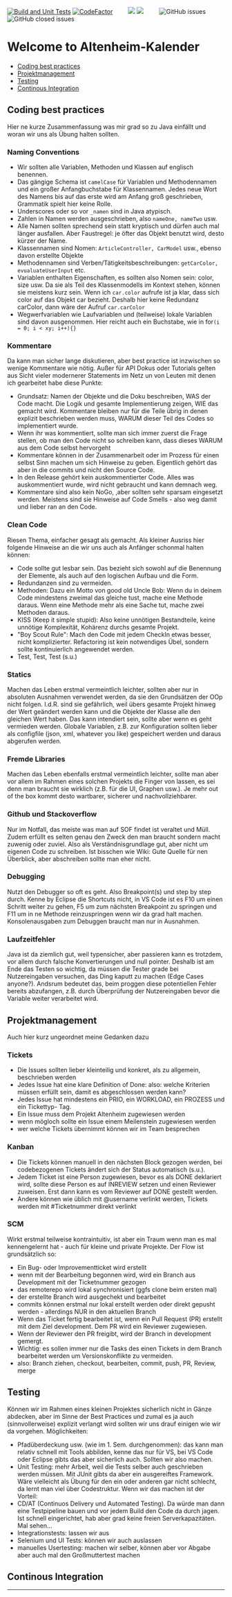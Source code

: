 [![Build and Unit Tests](https://github.com/HansenBerlin/altenheim-kalender/actions/workflows/maven.yml/badge.svg?branch=development)](https://github.com/HansenBerlin/altenheim-kalender/actions/workflows/maven.yml) [![CodeFactor](https://www.codefactor.io/repository/github/hansenberlin/altenheim-kalender/badge?s=5bd89400cabda15caf2b73c36cb34c22492ee272)](https://www.codefactor.io/repository/github/hansenberlin/altenheim-kalender) 
&ensp;&ensp;&ensp;&ensp;
![](https://img.shields.io/badge/version-prototype-blue)  ![](https://img.shields.io/github/languages/code-size/hansenberlin/altenheim-kalender)
&ensp;&ensp;&ensp;&ensp;
![GitHub issues](https://img.shields.io/github/issues/hansenberlin/altenheim-kalender) ![GitHub closed issues](https://img.shields.io/github/issues-closed/hansenberlin/altenheim-kalender) 

# Welcome to Altenheim-Kalender

* [Coding best practices](#coding-best-practices) 
* [Projektmanagement](#projektmanagement)
* [Testing](#testing)
* [Continous Integration](#continous-integration)

## Coding best practices
Hier ne kurze Zusammenfassung was mir grad so zu Java einfällt und woran wir uns als Übung halten sollten.

### Naming Conventions
* Wir sollten alle Variablen, Methoden und Klassen auf englisch benennen. 
* Das gängige Schema ist `camelCase` für Variablen und Methodennamen und ein großer Anfangbuchstabe für Klassennamen. Jedes neue Wort des Namens bis auf das erste wird am Anfang groß geschrieben, Grammatik spielt hier keine Rolle. 
* Underscores oder so vor `_namen` sind in Java atypisch. 
* Zahlen in Namen werden ausgeschrieben, also `nameOne, nameTwo` usw.
* Alle Namen sollten sprechend sein statt kryptisch und dürfen auch mal länger ausfallen. Aber Faustregel: je öfter das Objekt benutzt wird, desto kürzer der Name. 
* Klassennamen sind Nomen: `ArticleController, CarModel` usw., ebenso davon erstellte Objekte
* Methodennamen sind Verben/Tätigkeitsbeschreibungen: `getCarColor, evualuateUserInput` etc.
* Variablen enthalten Eigenschaften, es sollten also Nomen sein: color, size usw. Da sie als Teil des Klassenmodells im Kontext stehen, können sie meistens kurz sein. Wenn ich `car.color` aufrufe ist ja klar, dass sich color auf das Objekt car bezieht. Deshalb hier keine Redundanz carColor, dann wäre der Aufruf `car.carColor`
* Wegwerfvariablen wie Laufvariablen und (teilweise) lokale Variablen sind davon ausgenommen. Hier reicht auch ein Buchstabe, wie in for`(i = 0; i < xy; i++){}`

### Kommentare
Da kann man sicher lange diskutieren, aber best practice ist inzwischen so wenige Kommentare wie nötig. Außer für API Dokus oder Tutorials gelten aus Sicht vieler modernerer Statements im Netz un von Leuten mit denen ich gearbeitet habe diese Punkte:
* Grundsatz: Namen der Objekte und die Doku beschreiben, WAS der Code macht. Die Logik und gesamte Implementierung zeigen, WIE das gemacht wird. Kommentare bleiben nur für die Teile übrig in denen explizit beschrieben werden muss, WARUM dieser Teil des Codes so implementiert wurde.
* Wenn ihr was kommentiert, sollte man sich immer zuerst die Frage stellen, ob man den Code nicht so schreiben kann, dass dieses WARUM aus dem Code selbst hervorgeht
* Kommentare können in der Zusammenarbeit oder im Prozess für einen selbst Sinn machen um sich Hinweise zu geben. Eigentlich gehört das aber in die commits und nicht den Source Code.
* In den Release gehört kein auskommentierter Code. Alles was auskommentiert wurde, wird nicht gebraucht und kann demnach weg.
* Kommentare sind also kein NoGo, ,aber sollten sehr sparsam eingesetzt werden. Meistens sind sie Hinweise auf Code Smells - also weg damit und lieber ran an den Code.

### Clean Code
Riesen Thema, einfacher gesagt als gemacht. Als kleiner Ausriss hier folgende Hinweise an die wir uns auch als Anfänger schonmal halten können:
* Code sollte gut lesbar sein. Das bezieht sich sowohl auf die Benennung der Elemente, als auch auf den logischen Aufbau und die Form. 
* Redundanzen sind zu vermeiden. 
* Methoden: Dazu ein Motto von good old Uncle Bob: Wenn du in deinem Code mindestens zweimal das gleiche tust, mache eine Methode daraus. Wenn eine Methode mehr als eine Sache tut, mache zwei Methoden daraus. 
* KISS (Keep it simple stupid): Also keine unnötigen Bestandteile, keine unnötige Komplexität, Kohärenz durchs gesamte Projekt.
* "Boy Scout Rule": Mach den Code mit jedem CheckIn etwas besser, nicht komplizierter. Refactoring ist kein notwendiges Übel, sondern sollte kontinuierlich angewendet werden.
* Test, Test, Test (s.u.)

### Statics
Machen das Leben erstmal vermeintlich leichter, sollten aber nur in absoluten Ausnahmen verwendet werden, da sie den Grundsätzen der OOp nicht folgen. I.d.R. sind sie gefährlich, weil übers gesamte Projekt hinweg der Wert geändert werden kann und die Objekte der Klasse alle den gleichen Wert haben. Das kann intendiert sein, sollte aber wenn es geht vermieden werden. Globale Variablen, z.B. zur Konfiguration sollten lieber als configfile (json, xml, whatever you like) gespeichert werden und daraus abgerufen werden.

### Fremde Libraries
Machen das Leben ebenfalls erstmal vermeintlich leichter, sollte man aber vor allem im Rahmen eines solchen Projekts die Finger von lassen, es sei denn man braucht sie wirklich (z.B. für die UI, Graphen usw.). Je mehr out of the box kommt desto wartbarer, sicherer und nachvollziehbarer.

### Github und Stackoverflow
Nur im Notfall, das meiste was man auf SOF findet ist veraltet und Müll. Zudem erfüllt es selten genau den Zweck den man braucht sondern macht zuwenig oder zuviel. Also als Verständnisgrundlage gut, aber nicht um eigenen Code zu schreiben. Ist bisschen wie Wiki: Gute Quelle für nen Überblick, aber abschreiben sollte man eher nicht.

### Debugging
Nutzt den Debugger so oft es geht. Also Breakpoint(s) und step by step durch. Kenne by Eclipse die Shortcuts nicht, in VS Code ist es F10 um einen Schritt weiter zu gehen, F5 um zum nächsten Breakpoint zu springen und F11 um in ne Methode reinzuspringen wenn wir da grad halt machen. Konsolenausgaben zum Debuggen braucht man nur in Ausnahmen.

### Laufzeitfehler
Java ist da ziemlich gut, weil typensicher, aber passieren kann es trotzdem, vor allem durch falsche Konvertierungen und null pointer. Deshalb ist am Ende das Testen so wichtig, da müssen die Tester grade bei Nutzereingaben versuchen, das Ding kaputt zu machen (Edge Cases anyone?). Andsrum bedeutet das, beim proggen diese potentiellen Fehler bereits abzufangen, z.B. durch Überprüfung der Nutzereingaben bevor die Variable weiter verarbeitet wird.


## Projektmanagement
Auch hier kurz ungeordnet meine Gedanken dazu

### Tickets
* Die Issues sollten lieber kleinteilig und konkret, als zu allgemein, beschrieben werden
* Jedes Issue hat eine klare Definition of Done: also: welche Kriterien müssen erfüllt sein, damit es abgeschlossen werden kann?
* Jedes Issue hat mindestens ein PRIO, ein WORKLOAD, ein PROZESS und ein Tickettyp- Tag.
* Ein Issue muss dem Projekt Altenheim zugewiesen werden
* wenn mögloch sollte ein Issue einem Meilenstein zugewiesen werden
* wer welche Tickets übernimmt können wir im Team besprechen

### Kanban
* Die Tickets können manuell in den nächsten Block gezogen werden, bei codebezogenen Tickets ändert sich der Status automatisch (s.u.). 
* Jedem Ticket ist eine Person zugewiesen, bevor es als DONE deklariert wird, sollte diese Person es auf INREVIEW setzen und einen Reviewer zuweisen. Erst dann kann es vom Reviewer auf DONE gestellt werden.
* Andere können wie üblich mit @username verlinkt werden, Tickets werden mit #Ticketnummer direkt verlinkt

### SCM
Wirkt erstmal teilweise kontraintuitiv, ist aber ein Traum wenn man es mal kennengelernt hat - auch für kleine und private Projekte. Der Flow ist grundsätzlich so:
* Ein Bug- oder Improvementticket wird erstellt
* wenn mit der Bearbeitung begonnen wird, wird ein Branch aus Development mit der Ticketnummer gezogen
* das remoterepo wird lokal synchronisiert (ggfs clone beim ersten mal)
* der erstellte Branch wird ausgechekt und bearbeitet
* commits können erstmal nur lokal erstellt werden oder direkt gepusht werden - allerdings NUR in den aktuellen Branch
* Wenn das Ticket fertig bearbeitet ist, wenn ein Pull Request (PR) erstellt mit dem Ziel development. Dem PR wird ein Reviewer zugewiesen.
* Wenn der Reviewer den PR freigibt, wird der Branch in development gemergt.
* Wichtig: es sollen immer nur die Tasks des einen Tickets in dem Branch bearbeitet werden um Versionskonflikte zu vermeiden.
* also: Branch ziehen, checkout, bearbeiten, commit, push, PR, Review, merge

## Testing
Können wir im Rahmen eines kleinen Projektes sicherlich nicht in Gänze abdecken, aber im Sinne der Best Practices und zumal es ja auch (sinnvollerweise) explizit verlangt wird sollten wir uns drauf einigen wie wir da vorgehen. Möglichkeiten:
* Pfadüberdeckung usw. (wie im 1. Sem. durchgenommen): das kann man relativ schnell mit Tools abbilden, kenne das nur für VS, bei VS Code oder Eclipse gibts das aber sicherlich auch. Sollten wir also machen.
* Unit Testing: mehr Arbeit, weil die Tests selber auch geschrieben werden müssen. Mit JUnit gibts da aber ein ausgereiftes Framework. Wäre vielleicht als Übung für den ein oder anderen gar nicht schlecht, da lernt man viel über Codestruktur. Wenn wir das machen ist der Vorteil:
* CD/AT (Continuos Delivery und Automated Testing). Da würde man dann eine Testpipeline bauen und vor jedem Build den Code da durch jagen. Ist schnell eingerichtet, hab aber grad keine freien Serverkapazitäten. Mal sehen...
* Integrationstests: lassen wir aus
* Selenium und UI Tests: können wir auch auslassen
* manuelles Usertesting: machen wir selber, können aber vor Abgabe aber auch mal den Großmuttertest machen

## Continous Integration
---
